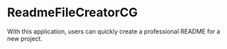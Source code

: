 # ReadmeFileCreatorCG
With this application, users can quickly create a professional README for a new project.
